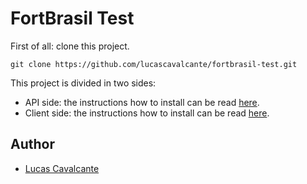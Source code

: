 # FortBrasil Test

First of all: clone this project.
```
git clone https://github.com/lucascavalcante/fortbrasil-test.git
```

This project is divided in two sides:
- API side: the instructions how to install can be read [here](api/README.md).
- Client side: the instructions how to install can be read [here](client/README.md).

## Author

- [Lucas Cavalcante](http://lucascavalcante.com.br)
